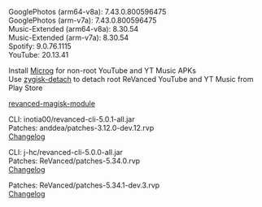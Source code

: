 GooglePhotos (arm64-v8a): 7.43.0.800596475  
GooglePhotos (arm-v7a): 7.43.0.800596475  
Music-Extended (arm64-v8a): 8.30.54  
Music-Extended (arm-v7a): 8.30.54  
Spotify: 9.0.76.1115  
YouTube: 20.13.41  

Install [Microg](https://github.com/ReVanced/GmsCore/releases) for non-root YouTube and YT Music APKs  
Use [zygisk-detach](https://github.com/j-hc/zygisk-detach) to detach root ReVanced YouTube and YT Music from Play Store  

[revanced-magisk-module](https://github.com/j-hc/revanced-magisk-module)
  
CLI: inotia00/revanced-cli-5.0.1-all.jar  
Patches: anddea/patches-3.12.0-dev.12.rvp  
[Changelog](https://github.com/anddea/revanced-patches/releases/tag/v3.12.0-dev.12)

CLI: j-hc/revanced-cli-5.0.0-all.jar  
Patches: ReVanced/patches-5.34.0.rvp  
[Changelog](https://github.com/ReVanced/revanced-patches/releases/tag/v5.34.0)

Patches: ReVanced/patches-5.34.1-dev.3.rvp  
[Changelog](https://github.com/ReVanced/revanced-patches/releases/tag/v5.34.1-dev.3)  
